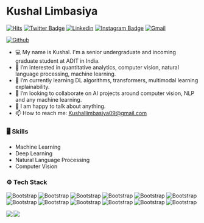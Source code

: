 # Kushal Limbasiya

[![Hits](https://hits.seeyoufarm.com/api/count/incr/badge.svg?url=https%3A%2F%2Fgithub.com%2Fkushallimbasiya%2Fkushallimbasiya&count_bg=%2379C83D&title_bg=%23555555&icon=&icon_color=%23E7E7E7&title=Profile+Views&edge_flat=false)](https://hits.seeyoufarm.com)
[![Twitter Badge](https://img.shields.io/badge/-Twitter-1da1f2?labelColor=1da1f2&logo=twitter&logoColor=white&link=https://twitter.com/limbasiyakushal)](https://twitter.com/limbasiyakushal)
[![Linkedin](https://img.shields.io/badge/-LinkedIn-blue?style=flat&logo=Linkedin&logoColor=white)](https://www.linkedin.com/in/kushal-limbasiya/)
[![Instagram Badge](https://img.shields.io/badge/-Instagram-purple?logo=instagram&logoColor=white&link=https://instagram.com/kushal_limbasiya/)](https://www.instagram.com/kushal_limbasiya)
[![Gmail](https://img.shields.io/badge/-Gmail-c14438?style=flat&logo=Gmail&logoColor=white)](mailto:kushallimbasiya09@gmail.com)

[![Github](https://img.shields.io/github/followers/kushallimbasiya?label=Follow&style=social)](https://github.com/kushallimbasiya)

- 💻 My name is Kushal. I'm a senior undergraduate and incoming graduate student at ADIT in India.
- 👀 I’m interested in quantitative analytics, computer vision, natural language processing, machine learning.
- 🌱 I’m currently learning DL algorithms, transformers, multimodal learning explainability.
- 💞️ I’m looking to collaborate on AI projects around computer vision, NLP and any machine learning.
- 💬 I am happy to talk about anything.
- 📫 How to reach me: Kushallimbasiya09@gmail.com


### 🖥 Skills

- Machine Learning
- Deep Learning
- Natural Language Processing
- Computer Vision
### ⚙️ Tech Stack

![Bootstrap](https://img.shields.io/badge/-Python-05122A?style=flat-square&logo=Python&color=353535) ![Bootstrap](https://img.shields.io/badge/-TensorFlow-05122A?style=flat-square&logo=TensorFlow&color=353535) ![Bootstrap](https://img.shields.io/badge/-PyTorch-05122A?style=flat-square&logo=PyTorch&color=353535) ![Bootstrap](https://img.shields.io/badge/-Scikit%20Learn-05122A?style=flat-square&logo=Scikit-Learn&color=353535) ![Bootstrap](https://img.shields.io/badge/-Pandas-05122A?style=flat-square&logo=Pandas&color=353535) ![Bootstrap](https://img.shields.io/badge/-Numpy-05122A?style=flat-square&logo=Numpy&color=353535) ![Bootstrap](https://img.shields.io/badge/-Javascript-05122A?style=flat-square&logo=Javascript&color=353535) ![Bootstrap](https://img.shields.io/badge/-react-05122A?style=flat-square&logo=react&color=353535) ![Bootstrap](https://img.shields.io/badge/-Tailwind-05122A?style=flat-square&logo=Tailwind&color=353535) ![Bootstrap](https://img.shields.io/badge/-MySQL-05122A?style=flat-square&logo=MySQL&color=353535) ![Bootstrap](https://img.shields.io/badge/-Php-05122A?style=flat-square&logo=Php&color=353535) ![Bootstrap](https://img.shields.io/badge/-git-05122A?style=flat-square&logo=git&color=353535)

<!--
<div>
  <img width="45%" align="left" src="https://github-readme-stats.vercel.app/api/top-langs?username=kushallimbasiya&show_icons=true&locale=en&layout=compact" alt="kushallimbasiya" />
  <img width="50%"  src="https://github-readme-streak-stats.herokuapp.com/?user=kushallimbasiya&" alt="kushallimbasiya" />
</div>



## 📈 Github Stats:

![GitHub stats](https://readme-stats-cfgj2cxdy.vercel.app/api?username=kushallimbasiya&count_private=true&show_icons=true&theme=gotham)
![Top Langs](https://readme-stats-cfgj2cxdy.vercel.app/api/top-langs/?username=kushallimbasiya&hide=php&theme=gotham)
-->
<div>
<a href="https://github-readme-stats.vercel.app/api?username=oayodeji&theme=gotham">
  <img  align="left" src="https://github-readme-stats.vercel.app/api?username=kushallimbasiya&count_private=true&show_icons=true&theme=gotham" />
</a>
<a href="https://github-readme-stats.vercel.app/api/top-langs/?username=oayodeji&hide=php&theme=gotham">
  <img align="left" src="https://github-readme-stats.vercel.app/api/top-langs/?username=kushallimbasiya&hide=php&theme=gotham" />
</a>
</div>
